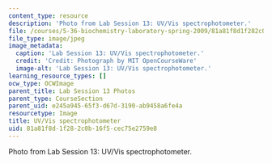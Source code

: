 ```yaml
---
content_type: resource
description: 'Photo from Lab Session 13: UV/Vis spectrophotometer.'
file: /courses/5-36-biochemistry-laboratory-spring-2009/81a81f8d1f282c0b16f5cec75e2759e8_Lab13_1.jpg
file_type: image/jpeg
image_metadata:
  caption: 'Lab Session 13: UV/Vis spectrophotometer.'
  credit: 'Credit: Photograph by MIT OpenCourseWare'
  image-alt: 'Lab Session 13: UV/Vis spectrophotometer.'
learning_resource_types: []
ocw_type: OCWImage
parent_title: Lab Session 13 Photos
parent_type: CourseSection
parent_uid: e245a945-65f3-d67d-3190-ab9458a6fe4a
resourcetype: Image
title: UV/Vis spectrophotometer
uid: 81a81f8d-1f28-2c0b-16f5-cec75e2759e8
---
```

Photo from Lab Session 13: UV/Vis spectrophotometer.

